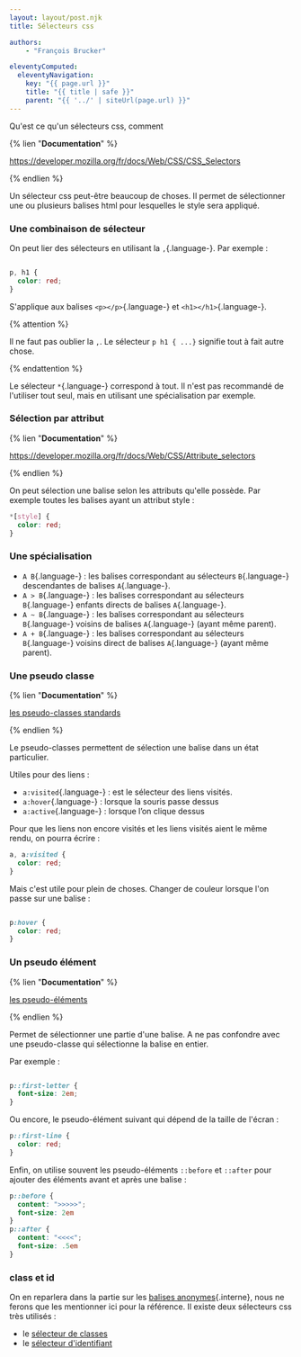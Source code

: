 ```yaml
---
layout: layout/post.njk
title: Sélecteurs css

authors:
    - "François Brucker"

eleventyComputed:
  eleventyNavigation:
    key: "{{ page.url }}"
    title: "{{ title | safe }}"
    parent: "{{ '../' | siteUrl(page.url) }}"
---
```


<!-- début résumé -->

Qu'est ce qu'un sélecteurs css, comment

<!-- fin résumé -->

{% lien "**Documentation**" %}

<https://developer.mozilla.org/fr/docs/Web/CSS/CSS_Selectors>

{% endlien %}

Un sélecteur css peut-être beaucoup de choses. Il permet de sélectionner une ou plusieurs balises html pour lesquelles le style sera appliqué.

### Une combinaison de sélecteur

On peut lier des sélecteurs en utilisant la `,`{.language-}. Par exemple :

```css

p, h1 {
  color: red;
}

```

S'applique aux balises `<p></p>`{.language-} et `<h1></h1>`{.language-}.

{% attention %}

Il ne faut pas oublier la `,`. Le sélecteur `p h1 { ...}` signifie tout à fait autre chose.

{% endattention %}

Le sélecteur `*`{.language-} correspond à tout. Il n'est pas recommandé de l'utiliser tout seul, mais en utilisant une spécialisation par exemple.

### Sélection par attribut

{% lien "**Documentation**" %}

<https://developer.mozilla.org/fr/docs/Web/CSS/Attribute_selectors>

{% endlien %}

On peut sélection une balise selon les attributs qu'elle possède. Par exemple toutes les balises ayant un attribut style :

```css
*[style] {
  color: red;
}

```

### Une spécialisation

* `A B`{.language-} : les balises correspondant au sélecteurs `B`{.language-} descendantes de balises `A`{.language-}.
* `A > B`{.language-} : les balises correspondant au sélecteurs `B`{.language-} enfants directs de balises `A`{.language-}.
* `A ~ B`{.language-} : les balises correspondant au sélecteurs `B`{.language-} voisins de balises `A`{.language-} (ayant même parent).
* `A + B`{.language-} : les balises correspondant au sélecteurs `B`{.language-} voisins direct de balises `A`{.language-} (ayant même parent).

### Une pseudo classe

{% lien "**Documentation**" %}

[les pseudo-classes standards](https://developer.mozilla.org/fr/docs/Web/CSS/Pseudo-classes#liste_des_pseudo-classes_standards)

{% endlien %}

Le pseudo-classes permettent de sélection une balise dans un état particulier.

Utiles pour des liens :

* `a:visited`{.language-} : est le sélecteur des liens visités.
* `a:hover`{.language-} : lorsque la souris passe dessus
* `a:active`{.language-} : lorsque l’on clique dessus

Pour que les liens non encore visités et les liens visités aient le même rendu, on pourra écrire :

```css
a, a:visited {
  color: red;
}
```

Mais c'est utile pour plein de choses. Changer de couleur lorsque l'on passe sur une balise :

```css

p:hover {
  color: red;
}
```

### Un pseudo élément

{% lien "**Documentation**" %}

[les pseudo-éléments](https://developer.mozilla.org/fr/docs/Web/CSS/Pseudo-elements#liste_des_pseudo-%C3%A9l%C3%A9ments)

{% endlien %}

Permet de sélectionner une partie d'une balise. A ne pas confondre avec une pseudo-classe qui sélectionne la balise en entier.

Par exemple :

```css

p::first-letter {
  font-size: 2em;
}
```

Ou encore, le pseudo-élément suivant qui dépend de la taille de l'écran :

```css
p::first-line {
  color: red;
}
```

Enfin, on utilise souvent les pseudo-éléments `::before` et `::after` pour ajouter des éléments avant et après une balise :

```css
p::before {
  content: ">>>>>";
  font-size: 2em
}
p::after {
  content: "<<<<";
  font-size: .5em
}

```

### class et id

On en reparlera dans la partie sur les [balises anonymes](../balises-anonymes#sélecteur-css){.interne}, nous ne ferons que les mentionner ici pour la référence. Il existe deux sélecteurs css très utilisés :

* le [sélecteur de classes](https://developer.mozilla.org/fr/docs/Web/CSS/Class_selectors)
* le [sélecteur d'identifiant](https://developer.mozilla.org/fr/docs/Web/CSS/ID_selectors)
